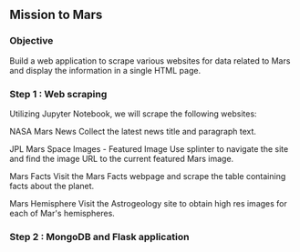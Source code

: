 ## Mission to Mars

### Objective
Build a web application to scrape various websites for data related to Mars and display the information in a single HTML page.

### Step 1 : Web scraping
Utilizing Jupyter Notebook, we will scrape the following websites:

NASA Mars News
Collect the latest news title and paragraph text.

JPL Mars Space Images - Featured Image
Use splinter to navigate the site and find the image URL to the current featured Mars image.

Mars Facts
Visit the Mars Facts webpage and scrape the table containing facts about the planet.

Mars Hemisphere
Visit the Astrogeology site to obtain high res images for each of Mar's hemispheres.

### Step 2 : MongoDB and Flask application
